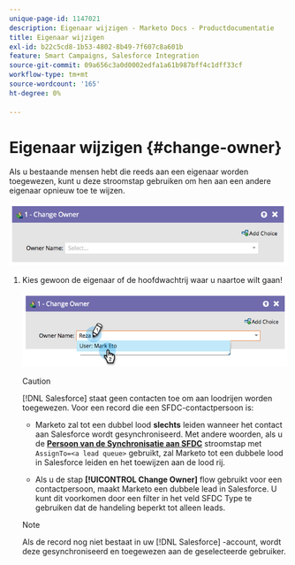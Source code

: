 ```yaml
---
unique-page-id: 1147021
description: Eigenaar wijzigen - Marketo Docs - Productdocumentatie
title: Eigenaar wijzigen
exl-id: b22c5cd8-1b53-4802-8b49-7f607c8a601b
feature: Smart Campaigns, Salesforce Integration
source-git-commit: 09a656c3a0d0002edfa1a61b987bff4c1dff33cf
workflow-type: tm+mt
source-wordcount: '165'
ht-degree: 0%

---
```


# Eigenaar wijzigen {#change-owner}

Als u bestaande mensen hebt die reeds aan een eigenaar worden toegewezen, kunt u deze stroomstap gebruiken om hen aan een andere eigenaar opnieuw toe te wijzen.

![](assets/change-owner-1.png)

1. Kies gewoon de eigenaar of de hoofdwachtrij waar u naartoe wilt gaan!

   ![](assets/change-owner-2.png)

   >[!CAUTION]
   >
   >[!DNL Salesforce] staat geen contacten toe om aan loodrijen worden toegewezen. Voor een record die een SFDC-contactpersoon is:
   >
   >* Marketo zal tot een dubbel lood **slechts** leiden wanneer het contact aan Salesforce wordt gesynchroniseerd. Met andere woorden, als u de **[Persoon van de Synchronisatie aan SFDC](/help/marketo/product-docs/core-marketo-concepts/smart-campaigns/salesforce-flow-actions/sync-person-to-sfdc.md)** stroomstap met `AssignTo=<a lead queue>` gebruikt, zal Marketo tot een dubbele lood in Salesforce leiden en het toewijzen aan de lood rij.
   >
   >* Als u de stap **[!UICONTROL Change Owner]** flow gebruikt voor een contactpersoon, maakt Marketo een dubbele lead in Salesforce. U kunt dit voorkomen door een filter in het veld SFDC Type te gebruiken dat de handeling beperkt tot alleen leads.

   >[!NOTE]
   >
   >Als de record nog niet bestaat in uw [!DNL Salesforce] -account, wordt deze gesynchroniseerd en toegewezen aan de geselecteerde gebruiker.
